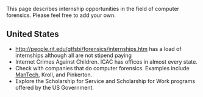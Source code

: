 This page describes internship opportunities in the field of computer
forensics. Please feel free to add your own.

## United States

- <http://people.rit.edu/gtfsbi/forensics/internships.htm> has a load of
  internships although all are not stipend paying
- Internet Crimes Against Children. ICAC has offices in almost every
  state.
- Check with companies that do computer forensics. Examples include
  [ManTech](ManTech "wikilink"), Kroll, and Pinkerton.
- Explore the Scholarship for Service and Scholarship for Work programs
  offered by the US Government.